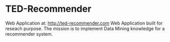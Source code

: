 # TED-Recommender
Web Application at: http://ted-recommender.com
Web Application built for reseach purpose. 
The mission is to implement Data Mining knowledge for a recommender system.
